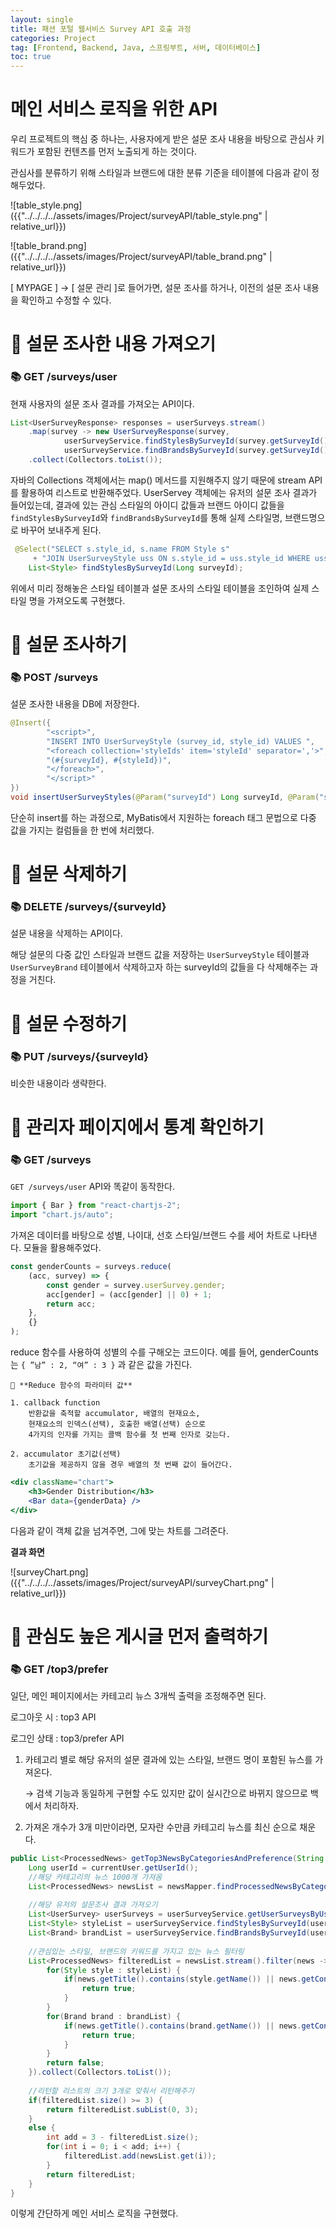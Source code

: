 ```yaml
---
layout: single
title: 패션 포털 웹서비스 Survey API 호출 과정
categories: Project
tag: [Frontend, Backend, Java, 스프링부트, 서버, 데이터베이스]
toc: true
---
```




# 메인 서비스 로직을 위한 API

우리 프로젝트의 핵심 중 하나는, 사용자에게 받은 설문 조사 내용을 바탕으로 관심사 키워드가 포함된 컨텐츠를 먼저 노출되게 하는 것이다.

관심사를 분류하기 위해 스타일과 브랜드에 대한 분류 기준을 테이블에 다음과 같이 정해두었다. 

![table_style.png]({{"../../../../assets/images/Project/surveyAPI/table_style.png" | relative_url}})

![table_brand.png]({{"../../../../assets/images/Project/surveyAPI/table_brand.png" | relative_url}})

[ MYPAGE ] → [ 설문 관리 ]로 들어가면, 설문 조사를 하거나, 이전의 설문 조사 내용을 확인하고 수정할 수 있다.

# 📖 설문 조사한 내용 가져오기

### 📚 GET /surveys/user

현재 사용자의 설문 조사 결과를 가져오는 API이다.

```java
List<UserSurveyResponse> responses = userSurveys.stream()
    .map(survey -> new UserSurveyResponse(survey,
            userSurveyService.findStylesBySurveyId(survey.getSurveyId()),
            userSurveyService.findBrandsBySurveyId(survey.getSurveyId())))
    .collect(Collectors.toList());
```

자바의 Collections 객체에서는 map() 메서드를 지원해주지 않기 때문에 stream API를 활용하여 리스트로 반환해주었다. UserServey 객체에는 유저의 설문 조사 결과가 들어있는데, 결과에 있는 관심 스타일의 아이디 값들과 브랜드 아이디 값들을  `findStylesBySurveyId`와 `findBrandsBySurveyId`를 통해 실제 스타일명, 브랜드명으로 바꾸어 보내주게 된다.

```java
 @Select("SELECT s.style_id, s.name FROM Style s"
	 + "JOIN UserSurveyStyle uss ON s.style_id = uss.style_id WHERE uss.survey_id = #{surveyId}")
    List<Style> findStylesBySurveyId(Long surveyId);
```

위에서 미리 정해놓은 스타일 테이블과 설문 조사의 스타일 테이블을 조인하여 실제 스타일 명을 가져오도록 구현했다.

# 📖 설문 조사하기

### 📚 POST /surveys

설문 조사한 내용을 DB에 저장한다.

```java
@Insert({
        "<script>",
        "INSERT INTO UserSurveyStyle (survey_id, style_id) VALUES ",
        "<foreach collection='styleIds' item='styleId' separator=','>",
        "(#{surveyId}, #{styleId})",
        "</foreach>",
        "</script>"
})
void insertUserSurveyStyles(@Param("surveyId") Long surveyId, @Param("styleIds") List<Long> styleIds);
```

단순히 insert를 하는 과정으로, MyBatis에서 지원하는 foreach 태그 문법으로 다중 값을 가지는 컬럼들을 한 번에 처리했다.

# 📖 설문 삭제하기

### 📚 DELETE /surveys/{surveyId}

설문 내용을 삭제하는 API이다.

해당 설문의 다중 값인 스타일과 브랜드 값을 저장하는 `UserSurveyStyle` 테이블과 `UserSurveyBrand` 테이블에서 삭제하고자 하는 surveyId의 값들을 다 삭제해주는 과정을 거친다.

# 📖 설문 수정하기

### 📚 PUT /surveys/{surveyId}

비슷한 내용이라 생략한다.

# 📖 관리자 페이지에서 통계 확인하기

### 📚 GET /surveys

`GET /surveys/user` API와 똑같이 동작한다. 

```jsx
import { Bar } from "react-chartjs-2";
import "chart.js/auto";
```

가져온 데이터를 바탕으로 성별, 나이대, 선호 스타일/브랜드 수를 세어 차트로 나타낸다. 모듈을 활용해주었다.

```jsx
const genderCounts = surveys.reduce(
    (acc, survey) => {
        const gender = survey.userSurvey.gender;
        acc[gender] = (acc[gender] || 0) + 1;
        return acc;
    },
    {}
);
```

reduce 함수를 사용하여 성별의 수를 구해오는 코드이다. 예를 들어, genderCounts는 `{ ”남” : 2, “여” : 3 }` 과 같은 값을 가진다.

```
📖 **Reduce 함수의 파라미터 값**

1. callback function
    반환값을 축적할 accumulator, 배열의 현재요소, 
    현재요소의 인덱스(선택), 호출한 배열(선택) 순으로 
    4가지의 인자를 가지는 콜백 함수를 첫 번째 인자로 갖는다.
    
2. accumulator 초기값(선택)
    초기값을 제공하지 않을 경우 배열의 첫 번째 값이 들어간다.
```

```jsx
<div className="chart">
    <h3>Gender Distribution</h3>
    <Bar data={genderData} />
</div>
```

다음과 같이 객체 값을 넘겨주면, 그에 맞는 차트를 그려준다.

**결과 화면**

![surveyChart.png]({{"../../../../assets/images/Project/surveyAPI/surveyChart.png" | relative_url}})

# 📖 관심도 높은 게시글 먼저 출력하기

### 📚 GET /top3/prefer

일단, 메인 페이지에서는 카테고리 뉴스 3개씩 출력을 조정해주면 된다.

로그아웃 시 : top3 API

로그인 상태 : top3/prefer API

1. 카테고리 별로 해당 유저의 설문 결과에 있는 스타일, 브랜드 명이 포함된 뉴스를 가져온다.
    
    → 검색 기능과 동일하게 구현할 수도 있지만 값이 실시간으로 바뀌지 않으므로 백에서 처리하자.
    
2. 가져온 개수가 3개 미만이라면, 모자란 수만큼 카테고리 뉴스를 최신 순으로 채운다.

```java
public List<ProcessedNews> getTop3NewsByCategoriesAndPreference(String category, User currentUser) {
	Long userId = currentUser.getUserId();
	//해당 카테고리의 뉴스 1000개 가져옴
	List<ProcessedNews> newsList = newsMapper.findProcessedNewsByCategory(category, 0, 1000);
	
	//해당 유저의 설문조사 결과 가져오기
	List<UserSurvey> userSurveys = userSurveyService.getUserSurveysByUserId(userId);
	List<Style> styleList = userSurveyService.findStylesBySurveyId(userSurveys.get(0).getSurveyId());
	List<Brand> brandList = userSurveyService.findBrandsBySurveyId(userSurveys.get(0).getSurveyId());
	
	//관심있는 스타일, 브랜드의 키워드를 가지고 있는 뉴스 필터링
	List<ProcessedNews> filteredList = newsList.stream().filter(news -> {
		for(Style style : styleList) {
			if(news.getTitle().contains(style.getName()) || news.getContent().contains(style.getName())) {
				return true;
			}
		}
		for(Brand brand : brandList) {
			if(news.getTitle().contains(brand.getName()) || news.getContent().contains(brand.getName())) {
				return true;
			}
		}
		return false;
	}).collect(Collectors.toList());
	
	//리턴할 리스트의 크기 3개로 맞춰서 리턴해주기
	if(filteredList.size() >= 3) {
		return filteredList.subList(0, 3);
	}
	else {
		int add = 3 - filteredList.size();
		for(int i = 0; i < add; i++) {
			filteredList.add(newsList.get(i));
		}
		return filteredList;
	}
}
```

이렇게 간단하게 메인 서비스 로직을 구현했다.